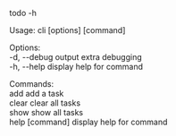 todo -h

Usage: cli [options] [command]   

Options:   
  -d, --debug     output extra debugging   
  -h, --help      display help for command   

Commands:   
  add <taskName>  add a task   
  clear           clear all tasks   
  show            show all tasks   
  help [command]  display help for command
